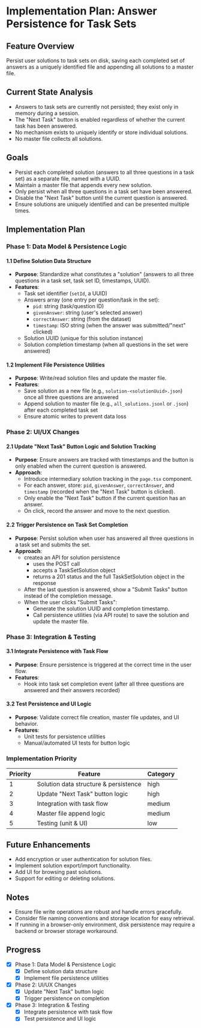 # Implementation Plan: Answer Persistence for Task Sets

## Feature Overview

Persist user solutions to task sets on disk, saving each completed set of answers as a uniquely identified file and appending all solutions to a master file.

## Current State Analysis

- Answers to task sets are currently not persisted; they exist only in memory during a session.
- The "Next Task" button is enabled regardless of whether the current task has been answered.
- No mechanism exists to uniquely identify or store individual solutions.
- No master file collects all solutions.

## Goals

- Persist each completed solution (answers to all three questions in a task set) as a separate file, named with a UUID.
- Maintain a master file that appends every new solution.
- Only persist when all three questions in a task set have been answered.
- Disable the "Next Task" button until the current question is answered.
- Ensure solutions are uniquely identified and can be presented multiple times.

## Implementation Plan


### Phase 1: Data Model & Persistence Logic

#### 1.1 Define Solution Data Structure

- **Purpose**: Standardize what constitutes a "solution" (answers to all three questions in a task set, task set ID, timestamps, UUID).
- **Features**:
  - Task set identifier (`setId`, a UUID)
  - Answers array (one entry per question/task in the set):
    - `pid`: string (task/question ID)
    - `givenAnswer`: string (user's selected answer)
    - `correctAnswer`: string (from the dataset)
    - `timestamp`: ISO string (when the answer was submitted/"next" clicked)
  - Solution UUID (unique for this solution instance)
  - Solution completion timestamp (when all questions in the set were answered)

#### 1.2 Implement File Persistence Utilities

- **Purpose**: Write/read solution files and update the master file.
- **Features**:
  - Save solution as a new file (e.g., `solution-<solutionUuid>.json`) once all three questions are answered
  - Append solution to master file (e.g., `all_solutions.jsonl` or `.json`) after each completed task set
  - Ensure atomic writes to prevent data loss

### Phase 2: UI/UX Changes

#### 2.1 Update "Next Task" Button Logic and Solution Tracking

- **Purpose**: Ensure answers are tracked with timestamps and the button is only enabled when the current question is answered.
- **Approach**:
  - Introduce intermediary solution tracking in the `page.tsx` component.
  - For each answer, store: `pid`, `givenAnswer`, `correctAnswer`, and `timestamp` (recorded when the "Next Task" button is clicked).
  - Only enable the "Next Task" button if the current question has an answer.
  - On click, record the answer and move to the next question.

#### 2.2 Trigger Persistence on Task Set Completion

- **Purpose**: Persist solution when user has answered all three questions in a task set and submits the set.
- **Approach**:
  - createa an API for solution persistence
    - uses the POST call
    - accepts a TaskSetSolution object
    - returns a 201 status and the full TaskSetSolution object in the response
  - After the last question is answered, show a "Submit Tasks" button instead of the completion message.
  - When the user clicks "Submit Tasks":
    - Generate the solution UUID and completion timestamp.
    - Call persistence utilities (via API route) to save the solution and update the master file.

### Phase 3: Integration & Testing

#### 3.1 Integrate Persistence with Task Flow

- **Purpose**: Ensure persistence is triggered at the correct time in the user flow.
- **Features**:
  - Hook into task set completion event (after all three questions are answered and their answers recorded)

#### 3.2 Test Persistence and UI Logic

- **Purpose**: Validate correct file creation, master file updates, and UI behavior.
- **Features**:
  - Unit tests for persistence utilities
  - Manual/automated UI tests for button logic

### Implementation Priority

| Priority | Feature                                 | Category |
| -------- | --------------------------------------- | -------- |
| 1        | Solution data structure & persistence   | high     |
| 2        | Update "Next Task" button logic         | high     |
| 3        | Integration with task flow              | medium   |
| 4        | Master file append logic                | medium   |
| 5        | Testing (unit & UI)                     | low      |

## Future Enhancements

- Add encryption or user authentication for solution files.
- Implement solution export/import functionality.
- Add UI for browsing past solutions.
- Support for editing or deleting solutions.

## Notes

- Ensure file write operations are robust and handle errors gracefully.
- Consider file naming conventions and storage location for easy retrieval.
- If running in a browser-only environment, disk persistence may require a backend or browser storage workaround.

## Progress

- [x] Phase 1: Data Model & Persistence Logic
  - [x] Define solution data structure
  - [x] Implement file persistence utilities
- [x] Phase 2: UI/UX Changes
  - [x] Update "Next Task" button logic
  - [x] Trigger persistence on completion
- [x] Phase 3: Integration & Testing
  - [x] Integrate persistence with task flow
  - [x] Test persistence and UI logic
